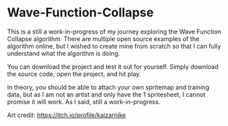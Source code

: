 # Wave-Function-Collapse

This is a still a work-in-progress of my journey exploring the Wave Function Collapse algorithm. There are multiple open source examples of the algorithm online, but I wished to create mine from scratch so that I can fully understand what the algorithm is doing.

You can download the project and test it out for yourself. Simply download the source code, open the project, and hit play.

In theory, you should be able to attach your own spritemap and training data, but as I am not an artist and only have the 1 spritesheet, I cannot promise it will work. As I said, still a work-in-progress.

Art credit: https://itch.io/profile/kaizarnike
